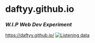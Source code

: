 # **daftyy.github.io**
### *W.I.P Web Dev Experiment*
https://daftyy.github.io/
[![Listening data](https://github.com/daftyy/daftyy.github.io/actions/workflows/updates.yml/badge.svg)](https://github.com/daftyy/daftyy.github.io/actions/workflows/updates.yml)
